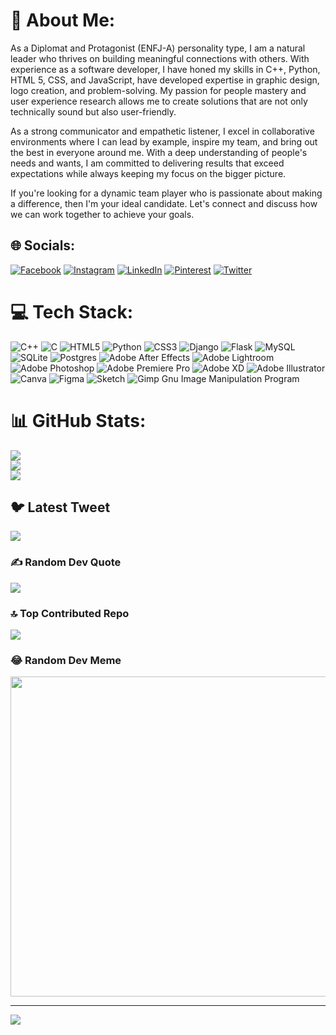 # 💫 About Me:
As a Diplomat and Protagonist (ENFJ-A) personality type, I am a natural leader who thrives on building meaningful connections with others. With experience as a software developer, I have honed my skills in C++, Python, HTML 5, CSS, and JavaScript, have developed expertise in graphic design, logo creation, and problem-solving. My passion for people mastery and user experience research allows me to create solutions that are not only technically sound but also user-friendly.

As a strong communicator and empathetic listener, I excel in collaborative environments where I can lead by example, inspire my team, and bring out the best in everyone around me. With a deep understanding of people's needs and wants, I am committed to delivering results that exceed expectations while always keeping my focus on the bigger picture.

If you're looking for a dynamic team player who is passionate about making a difference, then I'm your ideal candidate. Let's connect and discuss how we can work together to achieve your goals.

## 🌐 Socials:
[![Facebook](https://img.shields.io/badge/Facebook-%231877F2.svg?logo=Facebook&logoColor=white)](https://facebook.com/ashir.nadeem167) [![Instagram](https://img.shields.io/badge/Instagram-%23E4405F.svg?logo=Instagram&logoColor=white)](https://instagram.com/ashir_nadeem) [![LinkedIn](https://img.shields.io/badge/LinkedIn-%230077B5.svg?logo=linkedin&logoColor=white)](https://www.linkedin.com/in/ashir-nadeem-a09408261/) [![Pinterest](https://img.shields.io/badge/Pinterest-%23E60023.svg?logo=Pinterest&logoColor=white)](https://pinterest.com/ashir_nadeem) [![Twitter](https://img.shields.io/badge/Twitter-%231DA1F2.svg?logo=Twitter&logoColor=white)](https://twitter.com/AshirNadeem16) 

# 💻 Tech Stack:
![C++](https://img.shields.io/badge/c++-%2300599C.svg?style=for-the-badge&logo=c%2B%2B&logoColor=white) ![C](https://img.shields.io/badge/c-%2300599C.svg?style=for-the-badge&logo=c&logoColor=white) ![HTML5](https://img.shields.io/badge/html5-%23E34F26.svg?style=for-the-badge&logo=html5&logoColor=white) ![Python](https://img.shields.io/badge/python-3670A0?style=for-the-badge&logo=python&logoColor=ffdd54) ![CSS3](https://img.shields.io/badge/css3-%231572B6.svg?style=for-the-badge&logo=css3&logoColor=white) ![Django](https://img.shields.io/badge/django-%23092E20.svg?style=for-the-badge&logo=django&logoColor=white) ![Flask](https://img.shields.io/badge/flask-%23000.svg?style=for-the-badge&logo=flask&logoColor=white) ![MySQL](https://img.shields.io/badge/mysql-%2300f.svg?style=for-the-badge&logo=mysql&logoColor=white) ![SQLite](https://img.shields.io/badge/sqlite-%2307405e.svg?style=for-the-badge&logo=sqlite&logoColor=white) ![Postgres](https://img.shields.io/badge/postgres-%23316192.svg?style=for-the-badge&logo=postgresql&logoColor=white) ![Adobe After Effects](https://img.shields.io/badge/Adobe%20After%20Effects-9999FF.svg?style=for-the-badge&logo=Adobe%20After%20Effects&logoColor=white) ![Adobe Lightroom](https://img.shields.io/badge/Adobe%20Lightroom-31A8FF.svg?style=for-the-badge&logo=Adobe%20Lightroom&logoColor=white) ![Adobe Photoshop](https://img.shields.io/badge/adobephotoshop-%2331A8FF.svg?style=for-the-badge&logo=adobephotoshop&logoColor=white) ![Adobe Premiere Pro](https://img.shields.io/badge/Adobe%20Premiere%20Pro-9999FF.svg?style=for-the-badge&logo=Adobe%20Premiere%20Pro&logoColor=white) ![Adobe XD](https://img.shields.io/badge/Adobe%20XD-470137?style=for-the-badge&logo=Adobe%20XD&logoColor=#FF61F6) ![Adobe Illustrator](https://img.shields.io/badge/adobeillustrator-%23FF9A00.svg?style=for-the-badge&logo=adobeillustrator&logoColor=white) ![Canva](https://img.shields.io/badge/Canva-%2300C4CC.svg?style=for-the-badge&logo=Canva&logoColor=white) 	![Figma](https://img.shields.io/badge/figma-%23F24E1E.svg?style=for-the-badge&logo=figma&logoColor=white) ![Sketch](https://img.shields.io/badge/Sketch-FFB387?style=for-the-badge&logo=sketch&logoColor=black) ![Gimp Gnu Image Manipulation Program](https://img.shields.io/badge/Gimp-657D8B?style=for-the-badge&logo=gimp&logoColor=FFFFFF)
# 📊 GitHub Stats:
![](https://github-readme-stats.vercel.app/api?username=Virusjunior&theme=dark&hide_border=false&include_all_commits=false&count_private=false)<br/>
![](https://github-readme-streak-stats.herokuapp.com/?user=Virusjunior&theme=dark&hide_border=false)<br/>
![](https://github-readme-stats.vercel.app/api/top-langs/?username=Virusjunior&theme=dark&hide_border=false&include_all_commits=false&count_private=false&layout=compact)

## 🐦 Latest Tweet
[![](https://gtce.itsvg.in/api?username=AshirNadeem16)](https://github.com/VishwaGauravIn/github-twitter-card-embed)

### ✍️ Random Dev Quote
![](https://quotes-github-readme.vercel.app/api?type=horizontal&theme=radical)

### 🔝 Top Contributed Repo
![](https://github-contributor-stats.vercel.app/api?username=Virusjunior&limit=5&theme=dark&combine_all_yearly_contributions=true)

### 😂 Random Dev Meme
<img src="https://rm.up.railway.app/" width="512px"/>

---
[![](https://visitcount.itsvg.in/api?id=Virusjunior&icon=0&color=0)](https://visitcount.itsvg.in)


